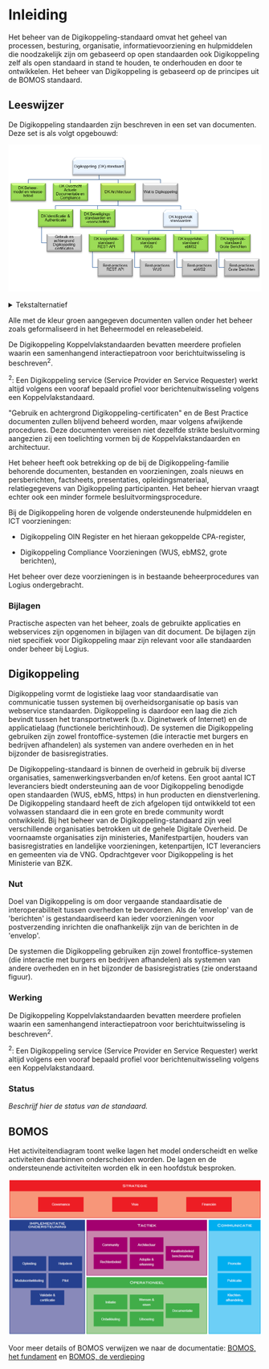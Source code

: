 # Inleiding
Het beheer van de Digikoppeling-standaard omvat het geheel van
processen, besturing, organisatie, informatievoorziening en
hulpmiddelen die noodzakelijk zijn om gebaseerd op open standaarden
ook Digikoppeling zelf als open standaard in stand te houden, te
onderhouden en door te ontwikkelen. Het beheer van Digikoppeling is
gebaseerd op de principes uit de BOMOS standaard.

## Leeswijzer
De Digikoppeling standaarden zijn beschreven in een set van documenten.
Deze set is als volgt opgebouwd:

![Opbouw documentatie Digikoppeling](images/DK_Specificatie_structuur.png "Opbouw documentatie Digikoppeling")

<details>
    <summary>Tekstalternatief</summary>
<ul>
	<li>Digikoppeling Standaard
		<ul>
			<li> <a href="https://publicatie.centrumvoorstandaarden.nl/dk/beheer/">DK Beheermodel en releasebeleid</a>* </li>
			<li> <a href="https://publicatie.centrumvoorstandaarden.nl/dk/actueel/">DK Overzicht Actuele Documentatie en Compliance</a>* </li>
			<li> <a href="https://publicatie.centrumvoorstandaarden.nl/dk/architectuur">DK Architectuur</a>*
				<ul>
					<li> <a href="https://publicatie.centrumvoorstandaarden.nl/dk/idauth/">DK Identificatie en Authenticatie</a>*
						<ul>
							<li><i> <a href="https://publicatie.centrumvoorstandaarden.nl/dk/gbachtcert/">Digikoppeling Gebruik en Achtergronden Certificaten</a></i>† </li>
						</ul>
					</li>
					<li> <a href="https://publicatie.centrumvoorstandaarden.nl/dk/beveilig/">DK Beveiligingsstandaarden en voorschriften</a>* </li>
					<li>Koppelvlakstandaarden
						<ul>
							<li> <a href="https://publicatie.centrumvoorstandaarden.nl/dk/wus/">DK Koppelvlakstandaard WUS</a>*
								<ul>
									<li><i><a href="https://publicatie.centrumvoorstandaarden.nl/dk/bpwus">Best-practice WUS</a></i>† </li>
								</ul>
							</li>
							<li> <a href="https://publicatie.centrumvoorstandaarden.nl/dk/ebms/">DK Koppelvlakstandaard ebMS2</a>*
								<ul>
									<li> <i><a href="https://publicatie.centrumvoorstandaarden.nl/dk/bpebms">Best-practice ebMS2</a></i>† </li>
								</ul>
							</li>
							<li> <a href="https://publicatie.centrumvoorstandaarden.nl/dk/restapi/">DK Koppelvlakstandaard REST API</a>*
							</li>
							<li> <a href="https://publicatie.centrumvoorstandaarden.nl/dk/gb/">DK Koppelvlakstandaard Grote Berichten</a>*
								<ul>
									<li> <i><a href="https://publicatie.centrumvoorstandaarden.nl/dk/bpgb">Best-practice Grote Berichten</a></i>†</li>
								</ul>
							</li>
						</ul>
					</li>
				</ul>
			</li>
			<li>
    <i><a href="https://publicatie.centrumvoorstandaarden.nl/dk/watisdk/">Wat is Digikoppeling</a></i>†
  </li>
		</ul>
	</li>
</ul>
<p>* Normatief document</p>
<p>† Ondersteunend document</p>
</details>

Alle met de kleur groen aangegeven documenten vallen onder het beheer
zoals geformaliseerd in het Beheermodel en releasebeleid.

De Digikoppeling Koppelvlakstandaarden bevatten meerdere profielen
waarin een samenhangend interactiepatroon voor berichtuitwisseling is
beschreven<sup>2</sup>.

<sup>2</sup>: Een Digikoppeling service (Service Provider en Service
Requester) werkt altijd volgens een vooraf bepaald profiel voor
berichtenuitwisseling volgens een Koppelvlakstandaard.

"Gebruik en achtergrond Digikoppeling-certificaten" en de Best
Practice documenten zullen blijvend beheerd worden, maar volgens
afwijkende procedures. Deze documenten vereisen niet dezelfde strikte
besluitvorming aangezien zij een toelichting vormen bij de
Koppelvlakstandaarden en architectuur.

Het beheer heeft ook betrekking op de bij de Digikoppeling-familie
behorende documenten, bestanden en voorzieningen, zoals nieuws en
persberichten, factsheets, presentaties, opleidingsmateriaal,
relatiegegevens van Digikoppeling participanten. Het beheer hiervan
vraagt echter ook een minder formele besluitvormingsprocedure.

Bij de Digikoppeling horen de volgende ondersteunende hulpmiddelen en
ICT voorzieningen:

- Digikoppeling OIN Register en het hieraan gekoppelde CPA-register,

- Digikoppeling Compliance Voorzieningen (WUS, ebMS2, grote berichten),

Het beheer over deze voorzieningen is in bestaande beheerprocedures
van Logius ondergebracht.

### Bijlagen
Practische aspecten van het beheer, zoals de gebruikte applicaties
en webservices zijn opgenomen in bijlagen van dit document.
De bijlagen zijn niet specifiek voor Digikoppeling maar zijn relevant
voor alle standaarden onder beheer bij Logius.

## Digikoppeling
Digikoppeling vormt de logistieke laag voor standaardisatie van
communicatie tussen systemen bij overheidsorganisatie op basis van
webservice standaarden. Digikoppeling is daardoor een laag die zich
bevindt tussen het transportnetwerk (b.v. Diginetwerk of Internet)
en de applicatielaag (functionele berichtinhoud). De systemen die
Digikoppeling gebruiken zijn zowel frontoffice-systemen
(die interactie met burgers en bedrijven afhandelen) als systemen
van andere overheden en in het bijzonder de basisregistraties.

De Digikoppeling-standaard is binnen de overheid in gebruik bij
diverse organisaties, samenwerkingsverbanden en/of ketens.
Een groot aantal ICT leveranciers biedt ondersteuning aan de voor
Digikoppeling benodigde open standaarden (WUS, ebMS, https)
in hun producten en dienstverlening. De Digikoppeling standaard
heeft de zich afgelopen tijd ontwikkeld tot een volwassen standaard
die in een grote en brede community wordt ontwikkeld. Bij het
beheer van de Digikoppeling-standaard zijn veel verschillende
organisaties betrokken uit de gehele Digitale Overheid.
De voornaamste organisaties zijn ministeries, Manifestpartijen,
houders van basisregistraties en landelijke voorzieningen,
ketenpartijen, ICT leveranciers en gemeenten via de VNG.
Opdrachtgever voor Digikoppeling is het Ministerie van BZK.

### Nut
Doel van Digikoppeling is om door vergaande standaardisatie de
interoperabiliteit tussen overheden te bevorderen.
Als de 'envelop' van de 'berichten' is gestandaardiseerd kan
ieder voorzieningen  voor postverzending inrichten die
onafhankelijk zijn van de berichten in de 'envelop'.

De systemen die Digikoppeling gebruiken zijn zowel
frontoffice-systemen (die interactie met burgers en bedrijven
  afhandelen) als systemen van andere overheden en in het
bijzonder de basisregistraties (zie onderstaand figuur).

### Werking
De Digikoppeling Koppelvlakstandaarden bevatten meerdere profielen
waarin een samenhangend interactiepatroon voor berichtuitwisseling is
beschreven<sup>2</sup>.

<sup>2</sup>: Een Digikoppeling service (Service Provider en Service
Requester) werkt altijd volgens een vooraf bepaald profiel voor
berichtenuitwisseling volgens een Koppelvlakstandaard.

### Status

_Beschrijf hier de status van de standaard._

## BOMOS
Het activiteitendiagram toont welke lagen het model onderscheidt en welke activiteiten daarbinnen onderscheiden worden. De lagen en de ondersteunende
activiteiten worden elk in een hoofdstuk besproken.

![BOMOS activiteitendiagram](images/bomos_activiteiten.png "BOMOS activiteitendiagram")

Voor meer details of BOMOS verwijzen we naar de documentatie: [BOMOS, het fundament](https://gitdocumentatie.logius.nl/publicatie/bomos/fundament/) en [BOMOS, de verdieping](https://gitdocumentatie.logius.nl/publicatie/bomos/verdieping/)
